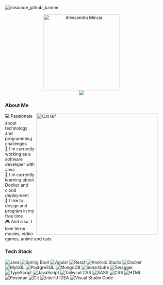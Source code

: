 <!-- BANNER -->
![misicode_github_banner][github-banner-link]


<!-- INTRODUCTION -->
<div align="center">
  <a href="https://github.com/misicode">
    <img src="https://github.com/misicode/misicode/assets/88341114/dab152df-117d-4bdc-8a53-0112368dcb71" alt="Alessandra Mincia" width=250 />
  </a>
</div>
<div align="center">
  <!-- Typing SVG by DenverCoder1 - https://github.com/DenverCoder1/readme-typing-svg -->
  <a href="https://readme-typing-svg.demolab.com/demo/">
    <img src="https://readme-typing-svg.demolab.com?font=Roboto&center=true&duration=3000&pause=1000&color=D63FFF&random=false&width=435&height=30&lines=A+software+engineer;A+developer+and+designer;A+catlover" />
  </a>
</div>


<!-- ABOUT ME -->
### About Me

<img alt="Cat Gif" src="https://i.pinimg.com/originals/19/b2/8c/19b28c8372aaec65623f7ee7332e74be.gif" align="right" width=400 />

💻 Passionate about technology and programming challenges <br>
💼 I'm currently working as a software developer with Java <br>
📖 I'm currently learning about Docker and cloud deployment <br>
🌸 I like to design and program in my free time <br>
🎮 And also, I love terror movies, video games, anime and cats


<!-- TECH STACK -->
### Tech Stack

![Java][java-badge]
![Spring Boot][spring-boot-badge]
![Agular][angular-badge]
![React][react-badge]
![Android Studio][android-studio-badge]
![Docker][docker-badge]
![MySQL][mysql-badge]
![PostgreSQL][postgresql-badge]
![MongoDB][mongodb-badge]
![SonarQube][sonarqube-badge]
![Swagger][swagger-badge]
![TypeScript][typescript-badge]
![JavaScript][javascript-badge]
![Tailwind CSS][tailwind-css-badge]
![SASS][sass-badge]
![CSS][css-badge]
![HTML][html-badge]
![Postman][postman-badge]
![Git][git-badge]
![IntelliJ IDEA][intellij-idea-badge]
![Visual Studio Code][visual-studio-code-badge]


<!-- MARKDOWN LINKS -->
[github-banner-link]: https://github.com/misicode/misicode/assets/88341114/65510c69-ce00-46ba-aa01-82efe869f92b
[java-badge]: https://img.shields.io/badge/Java-ED8B00?logo=openjdk&logoColor=orange&color=%231F1C31
[spring-boot-badge]: https://img.shields.io/badge/Spring_Boot-F2F4F9?logo=spring-boot&color=%231F1C31
[angular-badge]: https://img.shields.io/badge/Angular-%23DD0031.svg?logo=angular&logoColor=red&color=%231F1C31
[react-badge]: https://img.shields.io/badge/React-%2320232a.svg?logo=react&logoColor=%2361DAFB&color=%231F1C31
[android-studio-badge]: https://img.shields.io/badge/Android%20Studio-3DDC84.svg?logo=android-studio&color=%231F1C31
[docker-badge]: https://img.shields.io/badge/Docker-%230db7ed.svg?logo=docker&color=%231F1C31
[mysql-badge]: https://img.shields.io/badge/MySQL-%2300f.svg?logo=mysql&color=%231F1C31
[postgresql-badge]: https://img.shields.io/badge/PostgreSQL-%23316192.svg?logo=postgresql&color=%231F1C31
[mongodb-badge]: https://img.shields.io/badge/MongoDB-%234ea94b.svg?logo=mongodb&color=%231F1C31
[sonarqube-badge]: https://img.shields.io/badge/SonarQube-black?logo=sonarqube&logoColor=4E9BCD&color=%231F1C31
[swagger-badge]: https://img.shields.io/badge/-Swagger-%23Clojure?logo=swagger&color=%231F1C31
[typescript-badge]: https://img.shields.io/badge/Typescript-%23007ACC.svg?logo=typescript&color=%231F1C31
[javascript-badge]: https://img.shields.io/badge/Javascript-%23323330.svg?logo=javascript&logoColor=%23F7DF1E&color=%231F1C31
[tailwind-css-badge]: https://img.shields.io/badge/Tailwind%20CSS-%2338B2AC.svg?logo=tailwind-css&color=%231F1C31
[sass-badge]: https://img.shields.io/badge/SASS-hotpink.svg?logo=SASS&color=%231F1C31
[css-badge]: https://img.shields.io/badge/CSS-%231572B6.svg?logo=css3&logoColor=blue&color=%231F1C31
[html-badge]: https://img.shields.io/badge/HTML-%23E34F26.svg?logo=html5&color=%231F1C31
[postman-badge]: https://img.shields.io/badge/Postman-FF6C37?logo=postman&color=%231F1C31
[git-badge]: https://img.shields.io/badge/Git-%23F05033.svg?logo=git&color=%231F1C31
[intellij-idea-badge]: https://img.shields.io/badge/IntelliJ%20IDEA-000000.svg?logo=intellij-idea&color=%231F1C31
[visual-studio-code-badge]: https://img.shields.io/badge/Visual%20Studio%20Code-0078d7.svg?logo=visual-studio-code&logoColor=blue&color=%231F1C31
